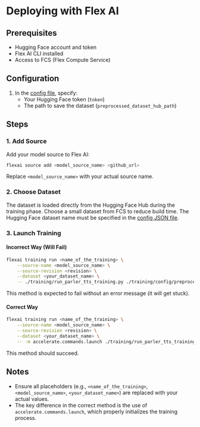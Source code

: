 # Deploying with Flex AI

## Prerequisites

- Hugging Face account and token
- Flex AI CLI installed
- Access to FCS (Flex Compute Service)

## Configuration

1. In the [config file](./training/config/preprocess.json), specify:
   - Your Hugging Face token (`token`)
   - The path to save the dataset (`preprocessed_dataset_hub_path`)

## Steps

### 1. Add Source

Add your model source to Flex AI:

```bash
flexai source add <model_source_name> <github_url>
```

Replace `<model_source_name>` with your actual source name.

### 2. Choose Dataset

The dataset is loaded directly from the Hugging Face Hub during the training phase. Choose a small dataset from FCS to reduce build time. The Hugging Face dataset name must be specified in the [config JSON file](./training/config/preprocess.json).

### 3. Launch Training

#### Incorrect Way (Will Fail)

```bash
flexai training run <name_of_the_training> \
    --source-name <model_source_name> \
    --source-revision <revision> \
    --dataset <your_dataset_name> \
    -- ./training/run_parler_tts_training.py ./training/config/preprocess.json
```

This method is expected to fail without an error message (it will get stuck).

#### Correct Way

```bash
flexai training run <name_of_the_training> \
    --source-name <model_source_name> \
    --source-revision <revision> \
    --dataset <your_dataset_name> \
    -- -m accelerate.commands.launch ./training/run_parler_tts_training.py ./training/config/preprocess.json
```

This method should succeed.

## Notes

- Ensure all placeholders (e.g., `<name_of_the_training>`, `<model_source_name>`, `<your_dataset_name>`) are replaced with your actual values.
- The key difference in the correct method is the use of `accelerate.commands.launch`, which properly initializes the training process.
